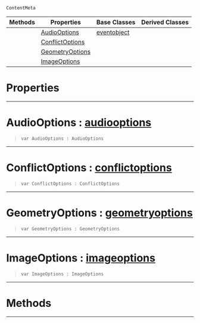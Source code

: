  `ContentMeta`

|Methods|Properties|Base Classes|Derived Classes|
|---|---|---|---|
| |[ AudioOptions](https://github.com/ZilchEngine/ZilchDocs/blob/master/code_reference/class_reference/importoptions.markdown#audiooptions-zilch-engine)|[eventobject](https://github.com/ZilchEngine/ZilchDocs/blob/master/code_reference/class_reference/eventobject.markdown)| |
| |[ ConflictOptions](https://github.com/ZilchEngine/ZilchDocs/blob/master/code_reference/class_reference/importoptions.markdown#conflictoptions-zilch-eng)| | |
| |[ GeometryOptions](https://github.com/ZilchEngine/ZilchDocs/blob/master/code_reference/class_reference/importoptions.markdown#geometryoptions-zilch-eng)| | |
| |[ ImageOptions](https://github.com/ZilchEngine/ZilchDocs/blob/master/code_reference/class_reference/importoptions.markdown#imageoptions-zilch-engine)| | |


 #  Properties


---  
 #  AudioOptions : [audiooptions](https://github.com/ZilchEngine/ZilchDocs/blob/master/code_reference/class_reference/audiooptions.markdown)

> 
> ``` lang=cpp, name=Nada
> var AudioOptions : AudioOptions


---  
 #  ConflictOptions : [conflictoptions](https://github.com/ZilchEngine/ZilchDocs/blob/master/code_reference/class_reference/conflictoptions.markdown)

> 
> ``` lang=cpp, name=Nada
> var ConflictOptions : ConflictOptions


---  
 #  GeometryOptions : [geometryoptions](https://github.com/ZilchEngine/ZilchDocs/blob/master/code_reference/class_reference/geometryoptions.markdown)

> 
> ``` lang=cpp, name=Nada
> var GeometryOptions : GeometryOptions


---  
 #  ImageOptions : [imageoptions](https://github.com/ZilchEngine/ZilchDocs/blob/master/code_reference/class_reference/imageoptions.markdown)

> 
> ``` lang=cpp, name=Nada
> var ImageOptions : ImageOptions


---  
 #  Methods


---  
 

 
